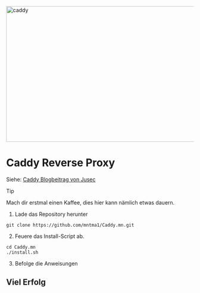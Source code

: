
<img width="1200" height="363" alt="caddy" src="https://github.com/user-attachments/assets/f766b5db-b1bb-4a8e-8461-9d0f6c11b63a" />


# Caddy Reverse Proxy 
Siehe: [Caddy Blogbeitrag von Jusec ](https://jusec.me/caddy/)
> [!TIP]
> Mach dir erstmal einen Kaffee, dies hier kann nämlich etwas dauern.

1. Lade das Repository herunter
```
git clone https://github.com/mntma1/Caddy.mn.git
```

2. Feuere das Install-Script ab.
```
cd Caddy.mn
./install.sh
```

3. Befolge die Anweisungen

## Viel Erfolg
